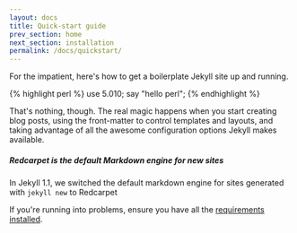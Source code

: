```yaml
---
layout: docs
title: Quick-start guide
prev_section: home
next_section: installation
permalink: /docs/quickstart/
---
```


For the impatient, here's how to get a boilerplate Jekyll site up and running.

{% highlight perl %}
use 5.010;
say "hello perl";
{% endhighlight %}

That's nothing, though. The real magic happens when you start creating blog
posts, using the front-matter to control templates and layouts, and taking
advantage of all the awesome configuration options Jekyll makes available.

<div class="note info">
  <h5>Redcarpet is the default Markdown engine for new sites</h5>
  <p>In Jekyll 1.1, we switched the default markdown engine for sites
     generated with <code>jekyll new</code> to Redcarpet</p>
</div>

If you're running into problems, ensure you have all the [requirements
installed][Installation].

[Installation]: /docs/installation/
